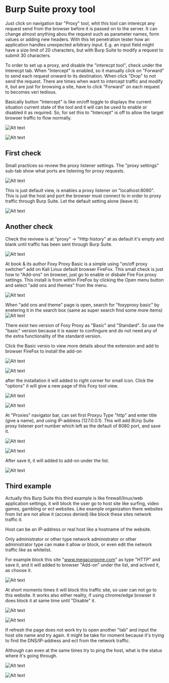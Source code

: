 # Burp Suite proxy tool

Just click on navigation bar "Proxy" tool, whit this tool can interecpt any request send from the browser before it is passed on to the server. It can change almost anything abou the request such as parameter names, form values or adding new headers. With this let penetration tester how an application handles unexpected arbitrary input. E.g. an input field might have a size limit of 20 characters, but with Burp Suite to modify a request to submit 30 characters.

To order to set up a proxy, and disable the "interecpt tool", check under the Interecpt tab. When "Intercept" is enabled, so it manually click on "Forward" to send each request onward to its destination. When click "Drop" to not send the request. There are times when want to intercept traffic and modify it, but are just for browsing a site, have to click "Forward" on each request to becomes veri tedious.

Basically button "Intercept" is like on/off toggle to displays the current situation current state of the tool and it will can be used to enable or disabled it as required. So, for set this to "Intercept" is off to allow the target browser traffic to flow normally.

![Alt text](BurpSuite_images/burpsuiteProxy-1.png)

![Alt text](BurpSuite_images/burpsuiteProxy-2.png)


## First check

Small practices so review the proxy listener settings. The "proxy settings" sub-tab show what ports are listening for proxy requests.

![Alt text](BurpSuite_images/burpsuiteProxy-3.png)

This is just default view, is enables a proxy listener on "localhost:8080". This is just the host and port the browser must connect to in order to proxy traffic through Burp Suite. Let the default setting alone (leave it).

![Alt text](BurpSuite_images/burpsuiteProxy-4.png)


## Another check
<!-- Offensive-Security-OSCP-by-Offensive-Security_2020.pdf PAGE; 255 - --> 

Check the revivew is at "proxy" -> "Http history" at as default it's empty and blank until traffic has been sent through Burp Suite.

![Alt text](BurpSuite_images/burpsuit-scan-1.png)

At book & its author Foxy Proxy Basic is a simple using "on/off proxy switcher" add on Kali Linux default browser FireFox. This small check is just how to "Add-ons" on browser, just go to enable or disbale Fire Fox proxy settings. This install is from within FireFox by clicking the Open menu button and select "add ons and themes" from the menu.

![Alt text](BurpSuite_images/burpsuit-scan-3.png)

When "add ons and theme" page is open, search for "foxyproxy basic" by enetering it in the search box (same as super search find some more items)
![Alt text](BurpSuite_images/burpsuit-scan-4.png)

There exist two version of Foxy Proxy as "Basic" and "Standard". So use the "basic" version because it is easier to confingure and do not need any of the extra functionality of the standard version.

Click the Basic versio to view more details about the extension and add to browser FireFox to install the add-on

![Alt text](BurpSuite_images/burpsuit-scan-5.png)

![Alt text](BurpSuite_images/burpsuit-scan-6.png)

after the installation it will added to right corner for small icon. Click the "options" it will give a new page of this Foxy tool view.

![Alt text](BurpSuite_images/burpsuit-scan-7.png)

![Alt text](BurpSuite_images/burpsuit-scan-8.png)

At "Proxies" navigator bar, can set first Proxyu Type "http" and enter title (give a name), and using IP-address (127.0.0.1). This will add BUrp Suite proxy listener port number which left as the default of 8080 port, and save it.

![Alt text](BurpSuite_images/burpsuit-scan-9.png)

![Alt text](BurpSuite_images/burpsuit-scan-9.1.png)

After save it, it will added to add-on under the list. 

![Alt text](BurpSuite_images/burpsuit-scan-10.png)

## Third example

Actually this Burp Suite this third example is like firewall/linux/web application settings, it will block the user go to host site like surfing, video games, gambling or ect websites. Like example organization there websites from list are not allow it (access denied) like block these sites network traffic it.

Host can be an IP-address or real host like a hostname of the website.

Only administrator or other type network administrator or other administrator type can make it allow or block, or even edit the network traffic like as whitelist.

For example block this site "www.megacorpone.com" as type "HTTP" and save it, and it will added to browser "Add-on" under the list, and actived it, as choose it.

![Alt text](BurpSuite_images/burpsuit-scan-11.1.png)

At short moments times it will block this traffic site, so user can not go to this website. It works also either reality, if using chrome/edge browser it does block it at same time until "Disable" it.

![Alt text](BurpSuite_images/burpsuit-scan-11.2.png)

![Alt text](BurpSuite_images/burpsuit-scan-11.3.png)

If refresh the page does not work try to open another "tab" and input the host site name and try again. It might be take for moment because it's trying to find the DNS/IP-address and ect from the network traffic.

Although can even at the same times try to ping the host, what is the status where it's going through.

![Alt text](BurpSuite_images/burpsuit-scan-11.4.png)

![Alt text](BurpSuite_images/burpsuit-scan-11.5.png)






